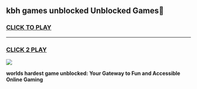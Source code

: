 
## kbh games unblocked Unblocked Games👋
<h3>
<a href="https://premium.freeplayer.one?title=kbh_games_unblocked&ref=16F">CLICK TO PLAY</a></h3>
<hr>

<h3>
<a href="https://premium.freeplayer.one?title=kbh_games_unblocked&ref=16F">CLICK 2 PLAY</a>
  
</h3>

<a href="https://premium.freeplayer.one?title=kbh_games_unblocked&ref=16F/"><img src="https://clearcache.store/games.png"></a>


**worlds hardest game unblocked: Your Gateway to Fun and Accessible Online Gaming**
